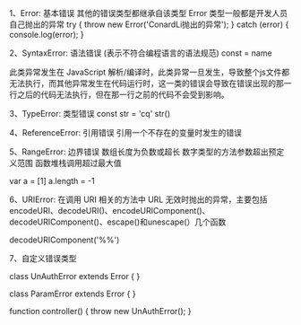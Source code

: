 
1、Error: 基本错误 其他的错误类型都继承自该类型 
Error 类型一般都是开发人员自己抛出的异常
try {
  throw new Error('ConardLi抛出的异常');
} catch (error) {
  console.log(error);
}


2、SyntaxError: 语法错误 (表示不符合编程语言的语法规范)
const = name

此类异常发生在 JavaScript 解析/编译时，此类异常一旦发生，导致整个js文件都无法执行，而其他异常发生在代码运行时，这一类的错误会导致在错误出现的那一行之后的代码无法执行，但在那一行之前的代码不会受到影响。


3、TypeError: 类型错误
const str = 'cq'
str()

4、ReferenceError: 引用错误
引用一个不存在的变量时发生的错误

5、RangeError: 边界错误
数组长度为负数或超长
数字类型的方法参数超出预定义范围
函数堆栈调用超过最大值

var a = [1]
a.length = -1

6、URIError: 在调用 URI 相关的方法中 URL 无效时抛出的异常，主要包括 encodeURI、decodeURI()、encodeURIComponent()、decodeURIComponent()、escape()和unescape(）几个函数

decodeURIComponent('%%')

7、自定义错误类型

class UnAuthError extends Error { }
 
class ParamError extends Error { }
 
function controller() {
  throw new UnAuthError();
}
